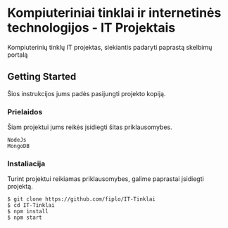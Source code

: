 # Kompiuteriniai tinklai ir internetinės technologijos - IT Projektais 

Kompiuterinių tinklų IT projektas, siekiantis padaryti paprastą skelbimų portalą

## Getting Started

Šios instrukcijos jums padės pasijungti projekto kopiją.

### Prielaidos

Šiam projektui jums reikės įsidiegti šitas priklausomybes.

```
NodeJs
MongoDB
```

### Instaliacija

Turint projektui reikiamas priklausomybes, galime paprastai įsidiegti projektą.

```
$ git clone https://github.com/fiplo/IT-Tinklai
$ cd IT-Tinklai
$ npm install
$ npm start
```

